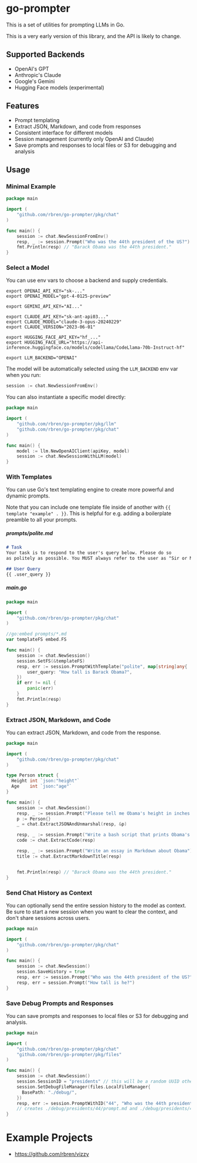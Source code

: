 # go-prompter

This is a set of utilities for prompting LLMs in Go.

This is a very early version of this library, and the API is likely to change.

## Supported Backends
* OpenAI's GPT
* Anthropic's Claude
* Google's Gemini
* Hugging Face models (experimental)

## Features
* Prompt templating
* Extract JSON, Markdown, and code from responses
* Consistent interface for different models
* Session management (currently only OpenAI and Claude)
* Save prompts and responses to local files or S3 for debugging and analysis

## Usage

### Minimal Example
```go
package main

import (
    "github.com/rbren/go-prompter/pkg/chat"
)

func main() {
    session := chat.NewSessionFromEnv()
    resp, _ := session.Prompt("Who was the 44th president of the US?")
    fmt.Println(resp) // "Barack Obama was the 44th president."
}
```

### Select a Model
You can use env vars to choose a backend and supply credentials.
```
export OPENAI_API_KEY="sk-..."
export OPENAI_MODEL="gpt-4-0125-preview"

export GEMINI_API_KEY="AI..."

export CLAUDE_API_KEY="sk-ant-api03..."
export CLAUDE_MODEL="claude-3-opus-20240229"
export CLAUDE_VERSION="2023-06-01"

export HUGGING_FACE_API_KEY="hf_..."
export HUGGING_FACE_URL="https://api-inference.huggingface.co/models/codellama/CodeLlama-70b-Instruct-hf"

export LLM_BACKEND="OPENAI"
```

The model will be automatically selected using the `LLM_BACKEND` env var when you run:
```go
session := chat.NewSessionFromEnv()
```

You can also instantiate a specific model directly:
```go
package main

import (
    "github.com/rbren/go-prompter/pkg/llm"
    "github.com/rbren/go-prompter/pkg/chat"
)

func main() {
    model := llm.NewOpenAIClient(apiKey, model)
    session := chat.NewSessionWithLLM(model)
}
```

### With Templates
You can use Go's text templating engine to create more powerful and dynamic prompts.

Note that you can include one template file inside of another with `{{ template "example" . }}`.
This is helpful for e.g. adding a boilerplate preamble to all your prompts.

##### prompts/polite.md
```markdown
# Task
Your task is to respond to the user's query below. Please do so
as politely as possible. You MUST always refer to the user as "Sir or Madam".

## User Query
{{ .user_query }}
```

##### main.go
```go
package main

import (
    "github.com/rbren/go-prompter/pkg/chat"
)

//go:embed prompts/*.md
var templateFS embed.FS

func main() {
    session := chat.NewSession()
    session.SetFS(&templateFS)
    resp, err := session.PromptWithTemplate("polite", map[string]any{
        user_query: "How tall is Barack Obama?",
    })
    if err != nil {
        panic(err)
    }
    fmt.Println(resp)
}
```

### Extract JSON, Markdown, and Code
You can extract JSON, Markdown, and code from the response.

```go
package main

import (
    "github.com/rbren/go-prompter/pkg/chat"
)

type Person struct {
  Height int `json:"height"`
  Age    int `json:"age"`
}

func main() {
    session := chat.NewSession()
    resp, _ := session.Prompt("Please tell me Obama's height in inches and age in years. Respond in JSON format.")
    p := Person{}
    _ = chat.ExtractJSONAndUnmarshal(resp, &p)

    resp, _ := session.Prompt("Write a bash script that prints Obama's height and age.")
    code := chat.ExtractCode(resp)

    resp, _ := session.Prompt("Write an essay in Markdown about Obama")
    title := chat.ExtractMarkdownTitle(resp)


    fmt.Println(resp) // "Barack Obama was the 44th president."
}
```

### Send Chat History as Context
You can optionally send the entire session history to the model as context.
Be sure to start a new session when you want to clear the context, and don't
share sessions across users.

```go
package main

import (
    "github.com/rbren/go-prompter/pkg/chat"
)

func main() {
    session := chat.NewSession()
    session.SaveHistory = true
    resp, err := session.Prompt("Who was the 44th president of the US?")
    resp, err = session.Prompt("How tall is he?")
}
```

### Save Debug Prompts and Responses
You can save prompts and responses to local files or S3 for debugging and analysis.

```go
package main

import (
    "github.com/rbren/go-prompter/pkg/chat"
    "github.com/rbren/go-prompter/pkg/files"
)

func main() {
    session := chat.NewSession()
    session.SessionID = "presidents" // this will be a random UUID otherwise
    session.SetDebugFileManager(files.LocalFileManager{
      BasePath: "./debug/",
    })
    resp, err := session.PromptWithID("44", "Who was the 44th president of the US?")
    // creates ./debug/presidents/44/prompt.md and ./debug/presidents/44/response.md
}
```


# Example Projects
* https://github.com/rbren/vizzy
